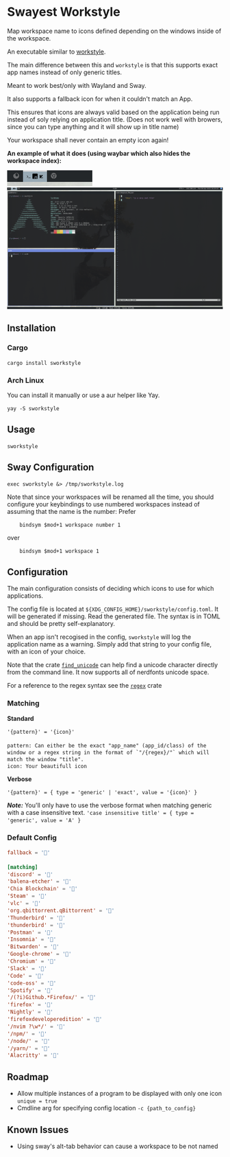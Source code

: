 # Swayest Workstyle

Map workspace name to icons defined depending on the windows inside of the workspace.

An executable similar to [workstyle](https://github.com/pierrechevalier83/workstyle).

The main difference between this and `workstyle` is that this supports exact app names instead of only generic titles.

Meant to work best/only with Wayland and Sway.

It also supports a fallback icon for when it couldn't match an App.

This ensures that icons are always valid based on the application being run instead of soly relying on application title. (Does not work well with browers, since you can type anything and it will show up in title name)

Your workspace shall never contain an empty icon again!

**An example of what it does (using waybar which also hides the workspace index):**

<img src="./screenshots/bar.png">
<br />
<img src="./screenshots/desktop.png" width="1000">

## Installation

### Cargo

```
cargo install sworkstyle
```

### Arch Linux

You can install it manually or use a aur helper like Yay.

```
yay -S sworkstyle
```

## Usage

```
sworkstyle
```

## Sway Configuration

```
exec sworkstyle &> /tmp/sworkstyle.log
```

Note that since your workspaces will be renamed all the time, you should configure your keybindings to use numbered workspaces instead of assuming that the name is the number:
Prefer

```
    bindsym $mod+1 workspace number 1
```

over

```
    bindsym $mod+1 workspace 1
```

## Configuration

The main configuration consists of deciding which icons to use for which applications.

The config file is located at `${XDG_CONFIG_HOME}/sworkstyle/config.toml`. It will be generated if missing. Read the generated file. The syntax is in TOML and should be pretty self-explanatory.

When an app isn't recogised in the config, `sworkstyle` will log the application name as a warning.
Simply add that string to your config file, with an icon of your choice.

Note that the crate [`find_unicode`](https://github.com/pierrechevalier83/find_unicode/) can help find a unicode character directly from the command line. It now supports all of nerdfonts unicode space.

For a reference to the regex syntax see the [`regex`](https://docs.rs/regex/1.5.4/regex/#syntax) crate

### Matching

**Standard**

```
'{pattern}' = '{icon}'

pattern: Can either be the exact "app_name" (app_id/class) of the window or a regex string in the format of `"/{regex}/"` which will match the window "title".
icon: Your beautifull icon
```

**Verbose**

```
'{pattern}' = { type = 'generic' | 'exact', value = '{icon}' }
```

_**Note:**_ You'll only have to use the verbose format when matching generic with a case insensitive text. `'case insensitive title' = { type = 'generic', value = 'A' }`

### Default Config

```toml
fallback = ''

[matching]
'discord' = ''
'balena-etcher' = ''
'Chia Blockchain' = ''
'Steam' = ''
'vlc' = ''
'org.qbittorrent.qBittorrent' = ''
'Thunderbird' = ''
'thunderbird' = ''
'Postman' = ''
'Insomnia' = ''
'Bitwarden' = ''
'Google-chrome' = ''
'Chromium' = ''
'Slack' = ''
'Code' = ''
'code-oss' = ''
'Spotify' = ''
'/(?i)Github.*Firefox/' = ''
'firefox' = ''
'Nightly' = ''
'firefoxdeveloperedition' = ''
'/nvim ?\w*/' = ''
'/npm/' = ''
'/node/' = ''
'/yarn/' = ''
'Alacritty' = ''
```

## Roadmap

- Allow multiple instances of a program to be displayed with only one icon `unique = true`
- Cmdline arg for specifying config location `-c {path_to_config}`

## Known Issues

- Using sway's alt-tab behavior can cause a workspace to be not named
